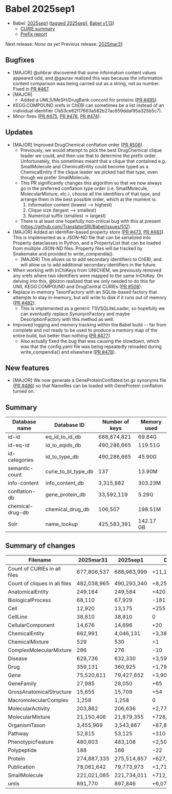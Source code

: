 # Babel 2025sep1

- Babel: [2025sep1](https://stars.renci.org/var/babel_outputs/2025sep1/)
  ([tagged 2025sep1](https://github.com/TranslatorSRI/Babel/releases/tag/2025sep1),
  [Babel v1.13](https://github.com/TranslatorSRI/Babel/releases/tag/v1.13))
  - [CURIE summary](./summaries/2025sep1.json)
  - [Prefix report](./prefix_reports/2025sep1.json)

Next release: _None as yet_
Previous release: [2025mar31](./2025mar31.md)

## Bugfixes
- [MAJOR] @uhbrar discovered that some information content values appeared odd, and @gaurav realized this was
  because the information content comparison was being carried out as a string, not as number. Fixed in
  [PR #467](https://github.com/TranslatorSRI/Babel/pull/467).
- [MAJOR] 
    - Added a UMLS/MeSH/DrugBank concord for proteins ([PR #495](https://github.com/TranslatorSRI/Babel/pull/495)).
- KEGG.COMPOUND xrefs in ChEBI can sometimes be a list instead of an individual identifier (7a53ce62f17663a582b27ac659ddaf95a325b5c7).
- Minor fixes ([PR #475](https://github.com/TranslatorSRI/Babel/pull/475), [PR #476](https://github.com/TranslatorSRI/Babel/pull/476), [PR #474](https://github.com/TranslatorSRI/Babel/pull/474)).

## Updates
- [MAJOR] Improved DrugChemical conflation order ([PR #506](https://github.com/TranslatorSRI/Babel/pull/506)).
    - Previously, we would attempt to pick the best DrugChemical clique leader we could, and then use that to
      determine the prefix order. Unfortunately, this sometimes meant that a clique that contained e.g. SmallMolecule
      and ChemicalEntity could become typed as a ChemicalEntity if the clique leader we picked had that type, even
      though we prefer SmallMolecule.
    - This PR significantly changes this algorithm so that we now always go in the preferred conflation type order
      (i.e. SmallMolecule, MolecularMixture, etc.), choose all the identifiers of that type, and arrange them in the
      best possible order, which at the moment is:
        1. Information content (lowest --> highest)
        2. Clique size (largest --> smallest)
        3. Numerical suffix (smallest -> largest)
    - There is at least one hopefully non-critical bug with this at present (https://github.com/TranslatorSRI/Babel/issues/512).
- [MAJOR] Added an identifier-based property store ([PR #473](https://github.com/TranslatorSRI/Babel/pull/473),
  [PR #483](https://github.com/TranslatorSRI/Babel/pull/483)). This is implemented as a JSON-ND file that can be
  serialized into Property dataclasses in Python, and a PropertyList that can be loaded from multiple JSON-ND files.
  Property files will be tracked by Snakemake and provided to write_compendia().
  - [MAJOR] This allows us to add secondary identifiers to ChEBI, and will allow us to add additional secondary
    identifiers in the future.
- When working with InChiKeys from UNICHEM, we previously removed any xrefs where two identifiers were mapped to the
  same InChiKey. On delving into this, @bizon realized that we only needed to do this for UNII, KEGG.COMPOUND and
  DrugCentral CURIEs ([PR #508](https://github.com/TranslatorSRI/Babel/pull/508)).
- Replace in-memory TaxonFactory with an SQLite-based factory that attempts to stay in-memory, but will write to disk
  if it runs out of memory ([PR #482](https://github.com/TranslatorSRI/Babel/pull/482)).
  - This is implemented as a generic TSVSQLiteLoader, so hopefully we can eventually replace SynonymFactory
    and maybe DescriptionFactory with this method as well.
- Improved logging and memory tracking within the Babel build -- far from complete and not ready to be used to
  produce a memory map of the entire build, but better than nothing ([PR #477](https://github.com/TranslatorSRI/Babel/pull/477)).
    - Also actually fixed the bug that was causing the slowdown, which was that the config.yaml file was being
      repeatedly reloaded during write_compendia() and elsewhere ([PR #478](https://github.com/TranslatorSRI/Babel/pull/478)).

## New features
- [MAJOR] We now generate a GeneProteinConflated.txt.gz synonyms file ([PR #486](https://github.com/TranslatorSRI/Babel/pull/486))
  so that NameRes can be loaded with GeneProtein conflation turned on.

## Summary

| Database name    | Database ID         | Number of keys | Memory used |
|------------------|---------------------|----------------|-------------|
| id-id            | eq_id_to_id_db      | 688,874,821    | 69.84G      |
| id-eq-id         | id_to_eqids_db      | 490,286,665    | 119.51G     |
| id-categories    | id_to_type_db       | 490,286,665    | 45.90G      |
| semantic-count   | curie_to_bl_type_db | 137            | 13.90M      |
| info-content     | info_content_db     | 3,315,882      | 303.23M     |
| conflation-db    | gene_protein_db     | 33,592,119     | 5.29G       |
| chemical-drug-db | chemical_drug_db    | 106,507        | 198.51M     |
| Solr             | name_lookup         | 425,583,391    | 142.17 GB   |

## Summary of changes

| Filename                      | 2025mar31   | 2025sep1    | Diff        | % Diff   |
| ----------------------------- | ----------- | ----------- | ----------- | -------- |
| Count of CURIEs in all files  | 677,806,537 | 688,983,999 | +11,177,462 | 1.65%    |
| Count of cliques in all files | 482,038,965 | 490,293,340 | +8,254,375  | 1.71%    |
| AnatomicalEntity              | 249,164     | 249,584     | +420        | 0.17%    |
| BiologicalProcess             | 68,110      | 67,929      | \-181       | \-0.27%  |
| Cell                          | 12,920      | 13,175      | +255        | 1.97%    |
| CellLine                      | 38,810      | 38,810      | 0           | 0.00%    |
| CellularComponent             | 14,676      | 14,696      | +20         | 0.14%    |
| ChemicalEntity                | 662,991     | 4,046,131   | +3,383,140  | 510.28%  |
| ChemicalMixture               | 529         | 530         | +1          | 0.19%    |
| ComplexMolecularMixture       | 286         | 276         | \-10        | \-3.50%  |
| Disease                       | 628,736     | 632,330     | +3,594      | 0.57%    |
| Drug                          | 359,131     | 360,925     | +1,794      | 0.50%    |
| Gene                          | 75,520,611  | 79,427,652  | +3,907,041  | 5.17%    |
| GeneFamily                    | 27,985      | 28,050      | +65         | 0.23%    |
| GrossAnatomicalStructure      | 15,655      | 15,709      | +54         | 0.34%    |
| MacromolecularComplex         | 1,258       | 1,258       | 0           | 0.00%    |
| MolecularActivity             | 203,862     | 206,636     | +2,774      | 1.36%    |
| MolecularMixture              | 21,150,406  | 21,879,355  | +728,949    | 3.45%    |
| OrganismTaxon                 | 3,455,969   | 3,543,867   | +87,898     | 2.54%    |
| Pathway                       | 52,815      | 53,125      | +310        | 0.59%    |
| PhenotypicFeature             | 480,603     | 483,108     | +2,505      | 0.52%    |
| Polypeptide                   | 188         | 166         | \-22        | \-11.70% |
| Protein                       | 274,887,335 | 275,514,857 | +627,522    | 0.23%    |
| Publication                   | 78,061,642  | 79,773,973  | +1,712,331  | 2.19%    |
| SmallMolecule                 | 221,021,085 | 221,734,011 | +712,926    | 0.32%    |
| umls                          | 891,770     | 897,846     | +6,076      | 0.68%    |
